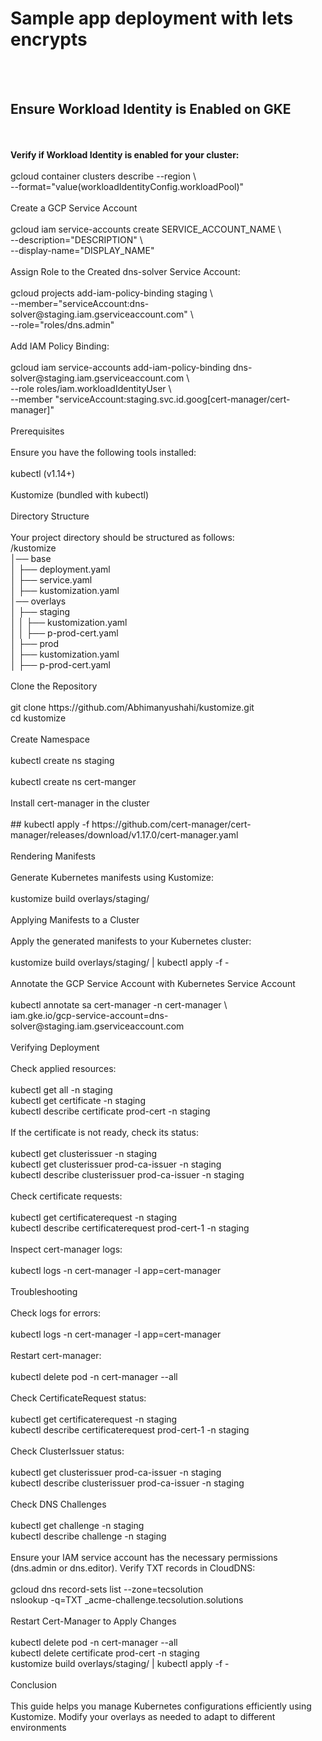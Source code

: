 <p align="left"><h1>Sample app deployment with lets encrypts</h1><br><br><h2>Ensure Workload Identity is Enabled on GKE</h2><br><br><b>Verify if Workload Identity is enabled for your cluster:</b><br><br>gcloud container clusters describe <your-cluster-name> --region <your-region> \<br>  --format="value(workloadIdentityConfig.workloadPool)"<br><br>Create a GCP Service Account<br><br>gcloud iam service-accounts create SERVICE_ACCOUNT_NAME \<br>  --description="DESCRIPTION" \<br>  --display-name="DISPLAY_NAME"<br><br>Assign Role to the Created dns-solver Service Account:<br><br>gcloud projects add-iam-policy-binding staging \<br>  --member="serviceAccount:dns-solver@staging.iam.gserviceaccount.com" \<br>  --role="roles/dns.admin"<br><br>Add IAM Policy Binding:<br><br>gcloud iam service-accounts add-iam-policy-binding dns-solver@staging.iam.gserviceaccount.com \<br>  --role roles/iam.workloadIdentityUser \<br>  --member "serviceAccount:staging.svc.id.goog[cert-manager/cert-manager]"<br><br>Prerequisites<br><br>Ensure you have the following tools installed:<br><br>kubectl (v1.14+)<br><br>Kustomize (bundled with kubectl)<br><br>Directory Structure<br><br>Your project directory should be structured as follows:<br>/kustomize<br>│── base<br>│   ├── deployment.yaml<br>│   ├── service.yaml<br>│   ├── kustomization.yaml<br>│── overlays<br>│   ├── staging<br>│   │   ├── kustomization.yaml<br>│   │   ├── p-prod-cert.yaml<br>│   ├── prod<br>│       ├── kustomization.yaml<br>│       ├── p-prod-cert.yaml<br><br>Clone the Repository<br><br>git clone https://github.com/Abhimanyushahi/kustomize.git<br>cd kustomize<br><br>Create Namespace<br><br>kubectl create ns staging<br><br>kubectl create ns cert-manger<br><br>Install cert-manager in the cluster<br><br>## <tab><tab>kubectl apply -f https://github.com/cert-manager/cert-manager/releases/download/v1.17.0/cert-manager.yaml<br><br>Rendering Manifests<br><br>Generate Kubernetes manifests using Kustomize:<br><br>kustomize build overlays/staging/<br><br>Applying Manifests to a Cluster<br><br>Apply the generated manifests to your Kubernetes cluster:<br><br>kustomize build overlays/staging/ | kubectl apply -f -<br><br>Annotate the GCP Service Account with Kubernetes Service Account<br><br>kubectl annotate sa cert-manager -n cert-manager \<br>  iam.gke.io/gcp-service-account=dns-solver@staging.iam.gserviceaccount.com<br><br>Verifying Deployment<br><br>Check applied resources:<br><br>kubectl get all -n staging<br>kubectl get certificate -n staging<br>kubectl describe certificate prod-cert -n staging<br><br>If the certificate is not ready, check its status:<br><br>kubectl get clusterissuer -n staging<br>kubectl get clusterissuer prod-ca-issuer -n staging<br>kubectl describe clusterissuer prod-ca-issuer -n staging<br><br>Check certificate requests:<br><br>kubectl get certificaterequest -n staging<br>kubectl describe certificaterequest prod-cert-1 -n staging<br><br>Inspect cert-manager logs:<br><br>kubectl logs -n cert-manager -l app=cert-manager<br><br>Troubleshooting<br><br>Check logs for errors:<br><br>kubectl logs -n cert-manager -l app=cert-manager<br><br>Restart cert-manager:<br><br>kubectl delete pod -n cert-manager --all<br><br>Check CertificateRequest status:<br><br>kubectl get certificaterequest -n staging<br>kubectl describe certificaterequest prod-cert-1 -n staging<br><br>Check ClusterIssuer status:<br><br>kubectl get clusterissuer prod-ca-issuer -n staging<br>kubectl describe clusterissuer prod-ca-issuer -n staging<br><br>Check DNS Challenges<br><br>kubectl get challenge -n staging<br>kubectl describe challenge <challenge-name> -n staging<br><br>Ensure your IAM service account has the necessary permissions (dns.admin or dns.editor). Verify TXT records in CloudDNS:<br><br>gcloud dns record-sets list --zone=tecsolution<br>nslookup -q=TXT _acme-challenge.tecsolution.solutions<br><br>Restart Cert-Manager to Apply Changes<br><br>kubectl delete pod -n cert-manager --all<br>kubectl delete certificate prod-cert -n staging<br>kustomize build overlays/staging/ | kubectl apply -f -<br><br>Conclusion<br><br>This guide helps you manage Kubernetes configurations efficiently using Kustomize. Modify your overlays as needed to adapt to different environments</p>

###